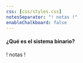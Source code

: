 ```yaml
---
css: [css/styles.css]
notesSeparator: "! notas !"
enableChalkboard: false
---
```


#### ¿Qué es el sistema binario?

! notas !


